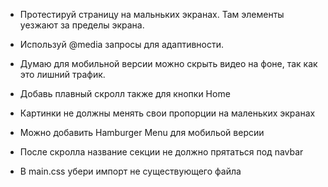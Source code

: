 - Протестируй страницу на мальньких экранах. Там элементы уезжают за пределы экрана.

- Используй @media запросы для адаптивности.

- Думаю для мобильной версии можно скрыть видео на фоне, так как это лишний трафик.

- Добавь плавный скролл также для кнопки Home

- Картинки не должны менять свои пропорции на маленьких экранах

- Можно добавить Hamburger Menu  для мобильой версии

- После скролла название секции не должно прятаться под navbar

- В main.css убери импорт не существующего файла